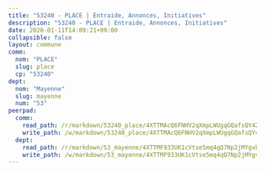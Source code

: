 ```yaml
---
title: "53240 - PLACE | Entraide, Annonces, Initiatives"
description: "53240 - PLACE | Entraide, Annonces, Initiatives"
date: 2020-01-11T14:09:21+09:00
collapsible: false
layout: commune
comm:
  nom: "PLACE"
  slug: place
  cp: "53240"
dept:
  nom: "Mayenne"
  slug: mayenne
  num: "53"
peerpad:
  comm:
    read_path: /r/markdown/53240_place/4XTTMAcQ6FNHV2qXmpLWUgqGQafsQY424qJtCQZkK4Pvv2Y8Y
    write_path: /w/markdown/53240_place/4XTTMAcQ6FNHV2qXmpLWUgqGQafsQY424qJtCQZkK4Pvv2Y8Y-K3TgUatPZst6uQZfns3BYtFSHBeh2qd2SHdQGqLMkue7YYuytKM1zAcuoZk4W9XYTm5nzGJ59kkS5Pr9Gj6kJmAQgXu6EyjEh2XL4dzY3Hpgby7jXVWkwBmTasca35ze9q6TsRyA
  dept:
    read_path: /r/markdown/53_mayenne/4XTTMF933UK1cVtse5mq4qQ7Np2jMYgvbp6qouY9MWyoeWY43
    write_path: /w/markdown/53_mayenne/4XTTMF933UK1cVtse5mq4qQ7Np2jMYgvbp6qouY9MWyoeWY43-K3TgUcgqTBNoSTxPqkZ94HV7ydPjBnvnBue9tEiK9jakhdXjxdo4Br4iK1oa2CDh4yEVWX1tFyjU9wvcKRuNLDocpAE5TJXkqSv2docSVtfLpqmkB6Zf1obqgGj7oAqY4ytCV5Es
---
```


